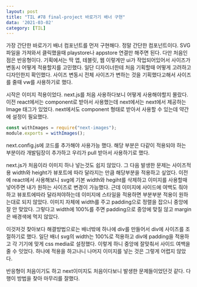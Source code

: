 ```yaml
---
layout: post
title: "TIL #78 final-project 바로가기 배너 구현"
data: '2021-03-02'
category: [TIL]
---
```


가장 간단한 바로가기 배너 컴포넌트를 먼저 구현해다. 정말 간단한 컴포넌트이다. SVG파일을 가져와서 클릭했을때 playstore나 appstore 연결만 해주면 된다. 다만 처음인 점은 반응형이다. 기획에서는 딱 앱, 테블릿, 웹 이렇게만 ui가 작업되어있어서 사이즈가 변동시 어떻게 적용할지를 고민했다. 일단 디자이너한테 처음 기획할때 어떻게 고려하고 디자인한지 확인했다. 사이즈 변동시 전체 사이즈가 변하는 것을 기획했다고해서 사이즈를 줄때 vw를 사용하기로 했다. 

시작은 이미지 적용이었다. next.js를 처음 사용하다보니 어떻게 사용해야할지 몰랐다. 이전 react에서는 component로 받아서 사용했는데 next에서는 next에서 제공하는 Image 태그가 있었다. next에서도 component 형태로 받아서 사용할 수 있는데 약간에 설정이 필요했다. 

```js
const withImages = require("next-images");
module.exports = withImages();
```
next.config.js에 코드를 추가해야 사용가능 했다. 해당 부분은 다같이 적용되야 하는 부분이라 개발팀장이 추가하고 우리가 pull 받아서 사용하기로 했다. 

next.js가 처음이라 이미지 하나 넣는것도 쉽지 않았다. 그 다음 발생한 문제는 사이즈적용 width와 height가 뷰포트에 따라 달라지는 만큼 해당부분을 적용하고 싶었다. 이전에 react에서 사용해보니 svg에 기본 width와 hegiht를 삭제하고 이미지를 사용할때 넣어주면 내가 원하는 사이즈로 변경이 가능했다. 근데 이미지에 사이드에 여백도 줘야하고 뷰포트에따라 달라져야하는데 이미지에 스타일을 적용하면 부분부분 적용이 원하는대로 되지 않았다. 이미지 자체에 width를 주고 padding으로 정렬을 잡으니 중앙에 잘 안 맞았다. 그렇다고 width에 100%를 주면 padding으로 중앙에 맞질 않고 margin은 배경색에 먹지 않았다.

이것저것 찾아보다 해결방법으로는 배너밖에 하나에 div를 만들어서 div에 사이즈를 조절하기로 했다. 일단 배너 svg의 width는 100%로 적용하고 div에 padding을 적용하고 각 기기에 맞게 css media로 설정했다. 이렇게 하니 중앙에 잘맞춰서 사이드 여백을 줄 수 잇었다. 하나에 적용을 하고나니 나머지 이미지를 넣는 것은 그렇게 어렵지 않았다.

반응형이 처음이기도 하고 next이미지도 처음이다보니 발생한 문제들이었던것 같다. 다행이 방법을 찾아 마무리를 잘했다. 
